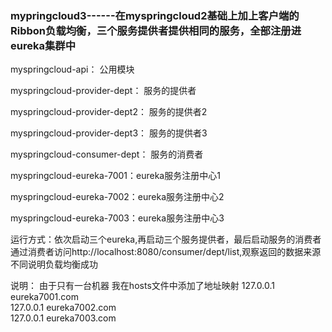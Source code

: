 
### mypringcloud3------在myspringcloud2基础上加上客户端的Ribbon负载均衡，三个服务提供者提供相同的服务，全部注册进eureka集群中


myspringcloud-api： 公用模块

myspringcloud-provider-dept： 服务的提供者

myspringcloud-provider-dept2： 服务的提供者2

myspringcloud-provider-dept3： 服务的提供者3

myspringcloud-consumer-dept： 服务的消费者

myspringcloud-eureka-7001：eureka服务注册中心1

myspringcloud-eureka-7002：eureka服务注册中心2

myspringcloud-eureka-7003：eureka服务注册中心3


运行方式：依次启动三个eureka,再启动三个服务提供者，最后启动服务的消费者
通过消费者访问http://localhost:8080/consumer/dept/list,观察返回的数据来源不同说明负载均衡成功 



说明：
由于只有一台机器 我在hosts文件中添加了地址映射
127.0.0.1   eureka7001.com      
127.0.0.1   eureka7002.com      
127.0.0.1   eureka7003.com      
